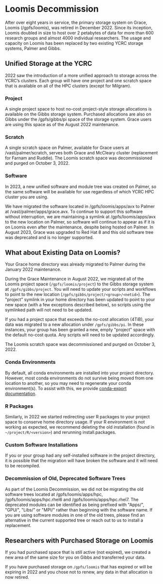 # Loomis Decommission

After over eight years in service, the primary storage system on Grace, Loomis (/gpfs/loomis), was retired in December 2022. Since its inception, Loomis  doubled in size to host over 2 petabytes of data for more than 600 research groups and almost 4000 individual researchers. The usage and capacity on Loomis has been replaced by two existing YCRC storage systems, Palmer and Gibbs. 

## Unified Storage at the YCRC

2022 saw the introduction of a more unified approach to storage across the YCRC’s clusters. Each group will have one project and one scratch space that is available on all of the HPC clusters (except for Milgram).

### Project

A single project space to host no-cost project-style storage allocations is available on the Gibbs storage system. Purchased allocations are also on Gibbs under the /gpfs/gibbs/pi space of the storage system. Grace users are using this space as of the August 2022 maintenance.

### Scratch

A single scratch space on Palmer, available for Grace users at /vast/palmer/scratch, serves both Grace and McCleary cluster (replacement for Farnam and Ruddle). The Loomis scratch space was decommissioned and purged on October 3, 2022.

### Software

In 2023, a new unified software and module tree was created on Palmer, so the same software will be available for use regardless of which YCRC HPC cluster you are using. 

We have migrated the software located in /gpfs/loomis/apps/avx to Palmer at /vast/palmer/apps/grace.avx. To continue to support this software without interruption, we are maintaining a symlink at /gpfs/loomis/apps/avx to the new location on Palmer, so software will continue to appear as if it is on Loomis even after the maintenance, despite being hosted on Palmer. In August 2023, Grace was upgraded to Red Hat 8 and this old software tree was deprecated and is no longer supported.

## What about Existing Data on Loomis?

Your Grace home directory was already migrated to Palmer during the January 2022 maintenance.

During the Grace Maintenance in August 2022, we migrated all of the Loomis project space (`/gpfs/loomis/project`) to the Gibbs storage system at `/gpfs/gibbs/project`. You will need to update your scripts and workflows to point to the new location (`/gpfs/gibbs/project/<group>/<netid>`). The "project" symlink in your home directory has been updated to point to your new space (with a few exceptions described below), so scripts using the symlinked path will not need to be updated.

If you had a project space that exceeds the no-cost allocation (4TiB), your data was migrated to a new allocation under `/gpfs/gibbs/pi`. In these instances, your group has been granted a new, empty "project" space with the default no-cost quota. Any scripts will need to be updated accordingly.

The Loomis scratch space was decommissioned and purged on October 3, 2022.

### Conda Environments

By default, all conda environments are installed into your project directory. However, most conda environments do not survive being moved from one location to another, so you may need to regenerate your conda environment(s). To assist with this, we provide [conda-export documentation](/clusters-at-yale/guides/conda-export/).

### R Packages

Similarly, in 2022 we started redirecting user R packages to your project space to conserve home directory usage. If your R environment is not working as expected, we recommend deleting the old installation (found in `~/project/R/<version>`) and rerunning install.packages.

### Custom Software Installations

If you or your group had any self-installed software in the project directory, it is possible that the migration will have broken the software and it will need to be recompiled.

### Decommission of Old, Deprecated Software Trees

As part of the Loomis Decommission, we did not be migrating the old software trees located at /gpfs/loomis/apps/hpc, /gpfs/loomis/apps/hpc.rhel6 and /gpfs/loomis/apps/hpc.rhel7. The deprecated modules can be identified as being prefixed with "Apps/", "GPU/", "Libs/" or "MPI/" rather than beginning with the software name. If you are using software modules in one of the old trees, please find an alternative in the current supported tree or reach out to us to install a replacement.

## Researchers with Purchased Storage on Loomis

If you had purchased space that is still active (not expired), we created a new area of the same size for you on Gibbs and transferred your data. 

If you have purchased storage on `/gpfs/loomis` that has expired or will be expiring in 2022 and you chose not to renew, any data in that allocation is now retired.
